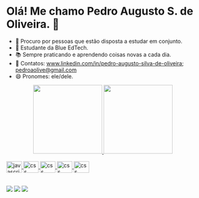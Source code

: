 # Olá! Me chamo Pedro Augusto S. de Oliveira. 👋

- 🤔 Procuro por pessoas que estão disposta a estudar em conjunto.
- 💬 Estudante da Blue EdTech.
- 📚 Sempre praticando e aprendendo coisas novas a cada dia.
- 📧 Contatos: www.linkedin.com/in/pedro-augusto-silva-de-oliveira; pedroaolive@gmail.com
- 😄 Pronomes: ele/dele.

<div align="center">
  <a href="https://github.com/pedroasdoliveira">
  <img height="180em" src="https://github-readme-stats.vercel.app/api?username=pedroasdoliveira&show_icons=true&theme=algolia&include_all_commits=true&count_private=true"/>
  <img height="180em" src="https://github-readme-stats.vercel.app/api/top-langs/?username=pedroasdoliveira&layout=compact&langs_count=7&theme=algolia"/>
</div>
  
<div style="display: inline_block"><br>
  <img align="center" alt="javascript" height="30" width="40" src="https://cdn.jsdelivr.net/gh/devicons/devicon/icons/javascript/javascript-original.svg" />
  <img align="center" alt="css" height="30" width="40" src="https://cdn.jsdelivr.net/gh/devicons/devicon/icons/sass/sass-original.svg" />
  <img align="center" alt="css" height="30" width="40" src="https://cdn.jsdelivr.net/gh/devicons/devicon/icons/nodejs/nodejs-original.svg" />
  <img align="center" alt="css" height="30" width="40" src="https://cdn.jsdelivr.net/gh/devicons/devicon/icons/react/react-original.svg" />
  <img align="center" alt="css" height="30" width="40" src="https://cdn.jsdelivr.net/gh/devicons/devicon/icons/tailwindcss/tailwindcss-plain.svg" />
</div>
  <br><br>
  
<div>
  <a href = "pedroaolive@gmail.com"><img src="https://img.shields.io/badge/-Gmail-%23333?style=for-the-badge&logo=gmail&logoColor=white" target="_blank"></a>
  <a href = "https://www.linkedin.com/in/pedro-augusto-silva-de-oliveira"><img src="https://img.shields.io/badge/LinkedIn-0077B5?style=for-the-badge&logo=linkedin&logoColor=white" target="_blank"></a>
  <a href="https://discord.gg/pedro_oliver" target="_blank"><img src="https://img.shields.io/badge/Discord-7289DA?style=for-the-badge&logo=discord&logoColor=white" target="_blank"></a> 
</div>
